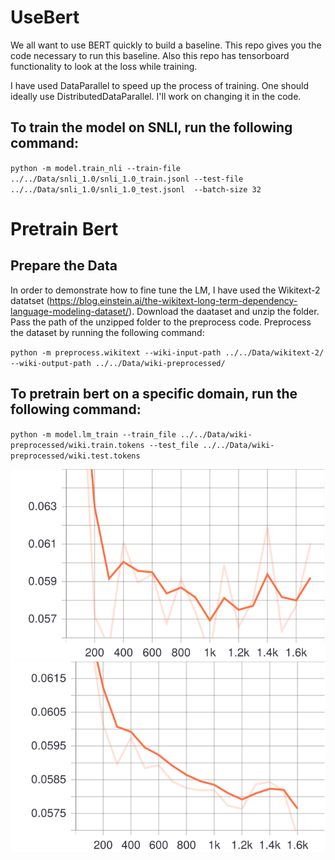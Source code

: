 # UseBert

We all want to use BERT quickly to build a baseline. This repo gives you the code necessary to run this baseline. Also this repo has tensorboard functionality to look at the loss while training.

I have used DataParallel to speed up the process of training. One should ideally use DistributedDataParallel. I'll work on changing it in the code.

## To train the model on SNLI, run the following command:
`python -m model.train_nli --train-file ../../Data/snli_1.0/snli_1.0_train.jsonl --test-file ../../Data/snli_1.0/snli_1.0_test.jsonl  --batch-size 32`

# Pretrain Bert

## Prepare the Data

In order to demonstrate how to fine tune the LM, I have used the Wikitext-2 datatset (https://blog.einstein.ai/the-wikitext-long-term-dependency-language-modeling-dataset/). Download the daataset and unzip the folder. Pass the path of the unzipped folder to the preprocess code. Preprocess the dataset by running the following command:

`python -m preprocess.wikitext --wiki-input-path ../../Data/wikitext-2/ --wiki-output-path ../../Data/wiki-preprocessed/`

## To pretrain bert on a specific domain, run the following command:
`python -m model.lm_train --train_file ../../Data/wiki-preprocessed/wiki.train.tokens --test_file ../../Data/wiki-preprocessed/wiki.test.tokens`

![Alt text](./Train_LOSS.svg)
<img src="./Eval_LOSS.svg">

